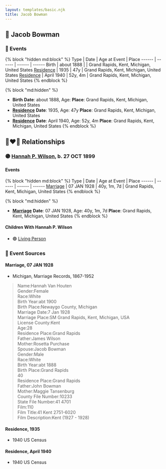 ```yaml
---
layout: templates/basic.njk
title: Jacob Bowman
---
```

## 🔵 Jacob Bowman

### 📆 Events

{% block "hidden md:block" %}
Type | Date | Age at Event | Place
------ | ------ | ------ | ------
Birth | about 1888 |  | Grand Rapids, Kent, Michigan, United States
[Residence](#event-event-0) | 1935 | 47y | Grand Rapids, Kent, Michigan, United States
[Residence](#event-event-1) | April 1940 | 52y, 4m | Grand Rapids, Kent, Michigan, United States
{% endblock %}

{% block "md:hidden" %}
- **Birth**
**Date**: about 1888, Age:
**Place**: Grand Rapids, Kent, Michigan, United States
- **[Residence](#event-event-0)**
**Date**: 1935, Age: 47y
**Place**: Grand Rapids, Kent, Michigan, United States
- **[Residence](#event-event-1)**
**Date**: April 1940, Age: 52y, 4m
**Place**: Grand Rapids, Kent, Michigan, United States
{% endblock %}

## 👩‍❤️‍👨 Relationships

### 🟣 [Hannah P. Wilson](/people/2/21937522), b. 27 OCT 1899

#### Events

{% block "hidden md:block" %}
Type | Date | Age at Event | Place
------ | ------ | ------ | ------
[Marriage](#event-family-0-event-0) | 07 JAN 1928 | 40y, 1m, 7d | Grand Rapids, Kent, Michigan, United States
{% endblock %}

{% block "md:hidden" %}
- **[Marriage](#event-family-0-event-0)**
**Date**: 07 JAN 1928, Age: 40y, 1m, 7d
**Place**: Grand Rapids, Kent, Michigan, United States
{% endblock %}

#### Children With Hannah P. Wilson
* 🟣 [Living Person](/people/3/33717196)
### 📰 Event Sources

#### <a id="event-family-0-event-0"></a> Marriage, 07 JAN 1928
* Michigan, Marriage Records, 1867-1952
>   
  > Name:Hannah Van Houten  
  > Gender:Female  
  > Race:White  
  > Birth Year:abt 1900  
  > Birth Place:Newaygo County, Michigan  
  > Marriage Date:7 Jan 1928  
  > Marriage Place:SM Grand Rapids, Kent, Michigan, USA  
  > License County:Kent  
  > Age:28  
  > Residence Place:Grand Rapids  
  > Father:James Wilson  
  > Mother:Rosetta Purchase  
  > Spouse:Jacob Bowman  
  > Gender:Male  
  > Race:White  
  > Birth Year:abt 1888  
  > Birth Place:Grand Rapids  
  > 40  
  > Residence Place:Grand Rapids  
  > Father:John Bowman  
  > Mother:Maggie Tansenburg  
  > County File Number:10233  
  > State File Number:41 4701  
  > Film:110  
  > Film Title:41 Kent 2751-6020  
  > Film Description:Kent (1927 - 1928)

#### <a id="event-event-0"></a> Residence, 1935
* 1940 US Census

#### <a id="event-event-1"></a> Residence, April 1940
* 1940 US Census